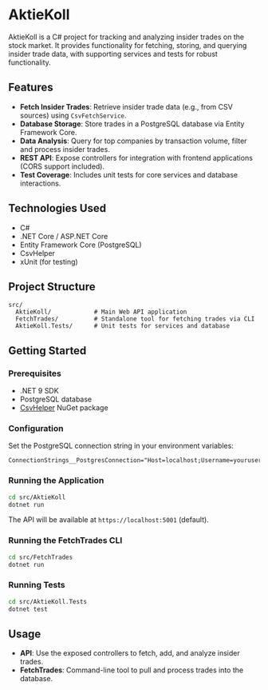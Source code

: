 # AktieKoll

AktieKoll is a C# project for tracking and analyzing insider trades on the stock market. It provides functionality for fetching, storing, and querying insider trade data, with supporting services and tests for robust functionality.

## Features

- **Fetch Insider Trades**: Retrieve insider trade data (e.g., from CSV sources) using `CsvFetchService`.
- **Database Storage**: Store trades in a PostgreSQL database via Entity Framework Core.
- **Data Analysis**: Query for top companies by transaction volume, filter and process insider trades.
- **REST API**: Expose controllers for integration with frontend applications (CORS support included).
- **Test Coverage**: Includes unit tests for core services and database interactions.

## Technologies Used

- C#
- .NET Core / ASP.NET Core
- Entity Framework Core (PostgreSQL)
- CsvHelper
- xUnit (for testing)

## Project Structure

```
src/
  AktieKoll/            # Main Web API application
  FetchTrades/          # Standalone tool for fetching trades via CLI
  AktieKoll.Tests/      # Unit tests for services and database
```

## Getting Started

### Prerequisites

- .NET 9 SDK
- PostgreSQL database
- [CsvHelper](https://joshclose.github.io/CsvHelper/) NuGet package

### Configuration

Set the PostgreSQL connection string in your environment variables:

```
ConnectionStrings__PostgresConnection="Host=localhost;Username=youruser;Password=yourpass;Database=aktiekoll"
```

### Running the Application

```bash
cd src/AktieKoll
dotnet run
```
The API will be available at `https://localhost:5001` (default).

### Running the FetchTrades CLI

```bash
cd src/FetchTrades
dotnet run
```

### Running Tests

```bash
cd src/AktieKoll.Tests
dotnet test
```

## Usage

- **API**: Use the exposed controllers to fetch, add, and analyze insider trades.
- **FetchTrades**: Command-line tool to pull and process trades into the database.
